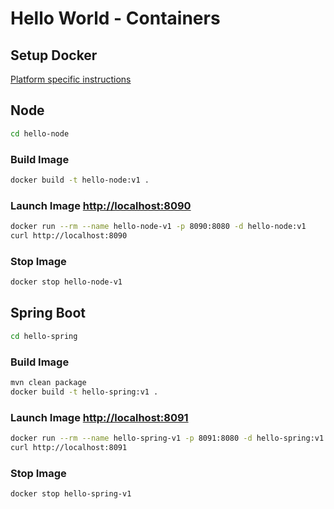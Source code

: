 # Hello World - Containers

## Setup Docker
[Platform specific instructions](https://docs.docker.com/install/#supported-platforms)

## Node
```bash
cd hello-node
```

### Build Image
```bash
docker build -t hello-node:v1 .
```

### Launch Image [http://localhost:8090](http://localhost:8090)
```bash
docker run --rm --name hello-node-v1 -p 8090:8080 -d hello-node:v1
curl http://localhost:8090
```

### Stop Image
```bash
docker stop hello-node-v1
```

## Spring Boot
```bash
cd hello-spring
```

### Build Image
```bash
mvn clean package
docker build -t hello-spring:v1 .
```

### Launch Image [http://localhost:8091](http://localhost:8091)
```bash
docker run --rm --name hello-spring-v1 -p 8091:8080 -d hello-spring:v1
curl http://localhost:8091
```

### Stop Image
```bash
docker stop hello-spring-v1
```
